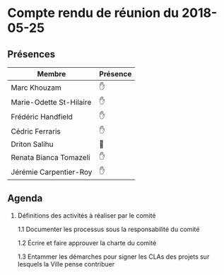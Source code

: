 # Compte rendu de réunion du 2018-05-25

## Présences
Membre|Présence
------|--------
Marc Khouzam | &#x270B;
Marie-Odette St-Hilaire | &#x270B;
Frédéric Handfield | &#x270B;
Cédric Ferraris | &#x270B;
Driton Salihu | &#x1F464;
Renata Bianca Tomazeli | &#x270B;
Jérémie Carpentier-Roy | &#x270B;


## Agenda
1. Définitions des activités à réaliser par le comité
    
    1.1 Documenter les processus sous la responsabilité du comité
    
    1.2 Écrire et faire approuver la charte du comité

    1.3 Entammer les démarches pour signer les CLAs des projets sur lesquels la Ville pense contribuer

